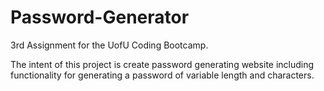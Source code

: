 # Password-Generator
3rd Assignment for the UofU Coding Bootcamp.

The intent of this project is create password generating website including functionality for generating a password of variable length and characters.
